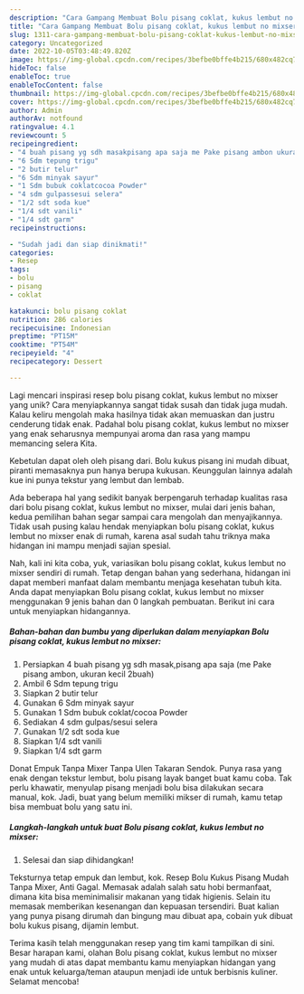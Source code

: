 ```yaml
---
description: "Cara Gampang Membuat Bolu pisang coklat, kukus lembut no mixser yang Enak"
title: "Cara Gampang Membuat Bolu pisang coklat, kukus lembut no mixser yang Enak"
slug: 1311-cara-gampang-membuat-bolu-pisang-coklat-kukus-lembut-no-mixser-yang-enak
category: Uncategorized
date: 2022-10-05T03:48:49.820Z
image: https://img-global.cpcdn.com/recipes/3befbe0bffe4b215/680x482cq70/bolu-pisang-coklat-kukus-lembut-no-mixser-foto-resep-utama.jpg
hideToc: false
enableToc: true
enableTocContent: false
thumbnail: https://img-global.cpcdn.com/recipes/3befbe0bffe4b215/680x482cq70/bolu-pisang-coklat-kukus-lembut-no-mixser-foto-resep-utama.jpg
cover: https://img-global.cpcdn.com/recipes/3befbe0bffe4b215/680x482cq70/bolu-pisang-coklat-kukus-lembut-no-mixser-foto-resep-utama.jpg
author: Admin
authorAv: notfound
ratingvalue: 4.1
reviewcount: 5
recipeingredient:
- "4 buah pisang yg sdh masakpisang apa saja me Pake pisang ambon ukuran kecil 2buah"
- "6 Sdm tepung trigu"
- "2 butir telur"
- "6 Sdm minyak sayur"
- "1 Sdm bubuk coklatcocoa Powder"
- "4 sdm gulpassesui selera"
- "1/2 sdt soda kue"
- "1/4 sdt vanili"
- "1/4 sdt garm"
recipeinstructions:

- "Sudah jadi dan siap dinikmati!"
categories:
- Resep
tags:
- bolu
- pisang
- coklat

katakunci: bolu pisang coklat 
nutrition: 286 calories
recipecuisine: Indonesian
preptime: "PT15M"
cooktime: "PT54M"
recipeyield: "4"
recipecategory: Dessert

---
```





Lagi mencari inspirasi resep bolu pisang coklat, kukus lembut no mixser yang unik? Cara menyiapkannya sangat tidak susah dan tidak juga mudah. Kalau keliru mengolah maka hasilnya tidak akan memuaskan dan justru cenderung tidak enak. Padahal bolu pisang coklat, kukus lembut no mixser yang enak seharusnya mempunyai aroma dan rasa yang mampu memancing selera Kita.





Kebetulan dapat oleh oleh pisang dari. Bolu kukus pisang ini mudah dibuat, piranti memasaknya pun hanya berupa kukusan. Keunggulan lainnya adalah kue ini punya tekstur yang lembut dan lembab.

Ada beberapa hal yang sedikit banyak berpengaruh terhadap kualitas rasa dari bolu pisang coklat, kukus lembut no mixser, mulai dari jenis bahan, kedua pemilihan bahan segar sampai cara mengolah dan menyajikannya. Tidak usah pusing kalau hendak menyiapkan bolu pisang coklat, kukus lembut no mixser enak di rumah, karena asal sudah tahu triknya maka hidangan ini mampu menjadi sajian spesial.






Nah, kali ini kita coba, yuk, variasikan bolu pisang coklat, kukus lembut no mixser sendiri di rumah. Tetap dengan bahan yang sederhana, hidangan ini dapat memberi manfaat dalam membantu menjaga kesehatan tubuh kita. Anda dapat menyiapkan Bolu pisang coklat, kukus lembut no mixser menggunakan 9 jenis bahan dan 0 langkah pembuatan. Berikut ini cara untuk menyiapkan hidangannya.

<!--inarticleads1-->

##### Bahan-bahan dan bumbu yang diperlukan dalam menyiapkan Bolu pisang coklat, kukus lembut no mixser:

1. Persiapkan 4 buah pisang yg sdh masak,pisang apa saja (me Pake pisang ambon, ukuran kecil 2buah)
1. Ambil 6 Sdm tepung trigu
1. Siapkan 2 butir telur
1. Gunakan 6 Sdm minyak sayur
1. Gunakan 1 Sdm bubuk coklat/cocoa Powder
1. Sediakan 4 sdm gulpas/sesui selera
1. Gunakan 1/2 sdt soda kue
1. Siapkan 1/4 sdt vanili
1. Siapkan 1/4 sdt garm


Donat Empuk Tanpa Mixer Tanpa Ulen Takaran Sendok. Punya rasa yang enak dengan tekstur lembut, bolu pisang layak banget buat kamu coba. Tak perlu khawatir, menyulap pisang menjadi bolu bisa dilakukan secara manual, kok. Jadi, buat yang belum memiliki mikser di rumah, kamu tetap bisa membuat bolu yang satu ini. 

<!--inarticleads2-->

##### Langkah-langkah untuk buat Bolu pisang coklat, kukus lembut no mixser:


1. Selesai dan siap dihidangkan!

Teksturnya tetap empuk dan lembut, kok. Resep Bolu Kukus Pisang Mudah Tanpa Mixer, Anti Gagal. Memasak adalah salah satu hobi bermanfaat, dimana kita bisa meminimalisir makanan yang tidak higienis. Selain itu memasak memberikan kesenangan dan kepuasan tersendiri. Buat kalian yang punya pisang dirumah dan bingung mau dibuat apa, cobain yuk dibuat bolu kukus pisang, dijamin lembut. 

Terima kasih telah menggunakan resep yang tim kami tampilkan di sini. Besar harapan kami, olahan Bolu pisang coklat, kukus lembut no mixser yang mudah di atas dapat membantu kamu menyiapkan hidangan yang enak untuk keluarga/teman ataupun menjadi ide untuk berbisnis kuliner. Selamat mencoba!
